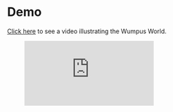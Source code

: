 <!-- Here's a sample video:

![Sample Video](img/markdown_video.mp4)

<figure class="video_container">
  <iframe src="https://www.youtube.com/embed/enMumwvLAug" frameborder="0" allowfullscreen="true"> </iframe>
</figure>
blank line -->

# Demo

<div class="video-fallback">
  <a href="https://www.youtube.com/watch?v=NSjmK8mkvkk">Click here</a> to see a video illustrating the Wumpus World.
</div>
<figure class="video-container">
  <iframe src="https://www.youtube.com/embed/NSjmK8mkvkk" frameborder="0" allowfullscreen="true"> </iframe>
</figure>

<!-- <iframe width="1702" height="966" src="https://www.youtube.com/embed/NSjmK8mkvkk" title="YouTube video player" frameborder="0" allow="accelerometer; autoplay; clipboard-write; encrypted-media; gyroscope; picture-in-picture" allowfullscreen></iframe> -->
